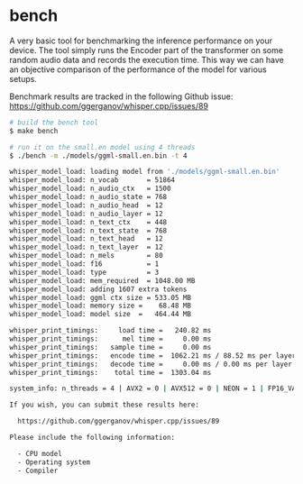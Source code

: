 # bench

A very basic tool for benchmarking the inference performance on your device. The tool simply runs the Encoder part of
the transformer on some random audio data and records the execution time. This way we can have an objective comparison
of the performance of the model for various setups.

Benchmark results are tracked in the following Github issue: https://github.com/ggerganov/whisper.cpp/issues/89

```bash
# build the bench tool
$ make bench

# run it on the small.en model using 4 threads
$ ./bench -m ./models/ggml-small.en.bin -t 4

whisper_model_load: loading model from './models/ggml-small.en.bin'
whisper_model_load: n_vocab       = 51864
whisper_model_load: n_audio_ctx   = 1500
whisper_model_load: n_audio_state = 768
whisper_model_load: n_audio_head  = 12
whisper_model_load: n_audio_layer = 12
whisper_model_load: n_text_ctx    = 448
whisper_model_load: n_text_state  = 768
whisper_model_load: n_text_head   = 12
whisper_model_load: n_text_layer  = 12
whisper_model_load: n_mels        = 80
whisper_model_load: f16           = 1
whisper_model_load: type          = 3
whisper_model_load: mem_required  = 1048.00 MB
whisper_model_load: adding 1607 extra tokens
whisper_model_load: ggml ctx size = 533.05 MB
whisper_model_load: memory size =    68.48 MB 
whisper_model_load: model size  =   464.44 MB

whisper_print_timings:     load time =   240.82 ms
whisper_print_timings:      mel time =     0.00 ms
whisper_print_timings:   sample time =     0.00 ms
whisper_print_timings:   encode time =  1062.21 ms / 88.52 ms per layer
whisper_print_timings:   decode time =     0.00 ms / 0.00 ms per layer
whisper_print_timings:    total time =  1303.04 ms

system_info: n_threads = 4 | AVX2 = 0 | AVX512 = 0 | NEON = 1 | FP16_VA = 1 | WASM_SIMD = 0 | BLAS = 1 | 

If you wish, you can submit these results here:

  https://github.com/ggerganov/whisper.cpp/issues/89

Please include the following information:

  - CPU model
  - Operating system
  - Compiler

```
